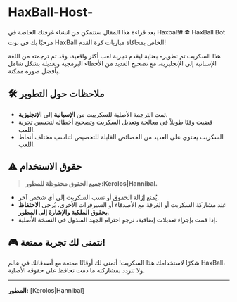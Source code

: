 # HaxBall-Host-
بعد قراءة هذا المقال ستتمكن من انشاء غرفتك الخاصة في Haxbal!# ⚽ HaxBall Bot
مرحبًا بك في بوت HaxBall الخاص بمحاكاة مباريات كرة القدم!

هذا السكربت تم تطويره بعناية ليقدم تجربة لعب أكثر واقعية، وقد تم ترجمته من اللغة الإسبانية إلى الإنجليزية، مع تصحيح العديد من الأخطاء البرمجية وتعديله بشكل شامل بأفضل صورة ممكنة.

## 🛠 ملاحظات حول التطوير

- تمت الترجمة الأصلية للسكريبت من **الإسبانية** إلى **الإنجليزية**.
- قضيت وقتًا طويلاً في معالجة وتعديل السكربت وتصحيح أخطائه لتحسين تجربة اللعب.
- السكربت يحتوي على العديد من الخصائص القابلة للتخصيص لتناسب مختلف أنماط اللعب.

## ⚠️ حقوق الاستخدام

> **جميع الحقوق محفوظة للمطور:Kerolos|Hannibal.**

- يُمنع إزالة الحقوق أو نسب السكربت إلى أي شخص آخر.
- عند مشاركة السكربت أو الغرفة مع الأصدقاء أو السيرفرات الأخرى، يُرجى **الاحتفاظ بحقوق الملكية والإشارة إلى المطور**.
- إذا قمت بإجراء تعديلات إضافية، نرجو احترام الجهد المبذول في النسخة الأصلية.

## 🎮 نتمنى لك تجربة ممتعة!

شكرًا لاستخدامك هذا السكربت! أتمنى لك أوقاتًا ممتعة مع أصدقائك في عالم HaxBall، ولا تتردد بمشاركته ما دمت تحافظ على حقوقه الأصلية.

---

**المطور:** [Kerolos|Hannibal]

